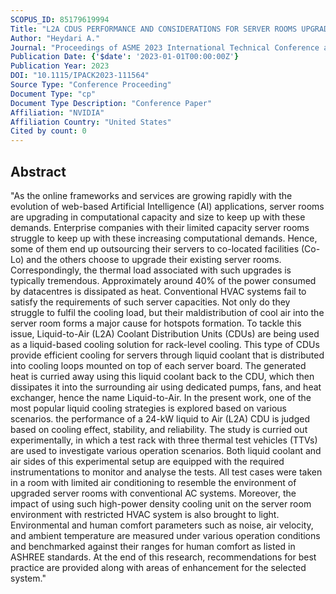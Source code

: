 ```yaml
---
SCOPUS_ID: 85179619994
Title: "L2A CDUS PERFORMANCE AND CONSIDERATIONS FOR SERVER ROOMS UPGRADE WITH CONVENTIONAL AIR CONDITIONING"
Author: "Heydari A."
Journal: "Proceedings of ASME 2023 International Technical Conference and Exhibition on Packaging and Integration of Electronic and Photonic Microsystems, InterPACK 2023"
Publication Date: {'$date': '2023-01-01T00:00:00Z'}
Publication Year: 2023
DOI: "10.1115/IPACK2023-111564"
Source Type: "Conference Proceeding"
Document Type: "cp"
Document Type Description: "Conference Paper"
Affiliation: "NVIDIA"
Affiliation Country: "United States"
Cited by count: 0
---
```


## Abstract
"As the online frameworks and services are growing rapidly with the evolution of web-based Artificial Intelligence (AI) applications, server rooms are upgrading in computational capacity and size to keep up with these demands. Enterprise companies with their limited capacity server rooms struggle to keep up with these increasing computational demands. Hence, some of them end up outsourcing their servers to co-located facilities (Co-Lo) and the others choose to upgrade their existing server rooms. Correspondingly, the thermal load associated with such upgrades is typically tremendous. Approximately around 40% of the power consumed by datacentres is dissipated as heat. Conventional HVAC systems fail to satisfy the requirements of such server capacities. Not only do they struggle to fulfil the cooling load, but their maldistribution of cool air into the server room forms a major cause for hotspots formation. To tackle this issue, Liquid-to-Air (L2A) Coolant Distribution Units (CDUs) are being used as a liquid-based cooling solution for rack-level cooling. This type of CDUs provide efficient cooling for servers through liquid coolant that is distributed into cooling loops mounted on top of each server board. The generated heat is curried away using this liquid coolant back to the CDU, which then dissipates it into the surrounding air using dedicated pumps, fans, and heat exchanger, hence the name Liquid-to-Air. In the present work, one of the most popular liquid cooling strategies is explored based on various scenarios. the performance of a 24-kW liquid to Air (L2A) CDU is judged based on cooling effect, stability, and reliability. The study is curried out experimentally, in which a test rack with three thermal test vehicles (TTVs) are used to investigate various operation scenarios. Both liquid coolant and air sides of this experimental setup are equipped with the required instrumentations to monitor and analyse the tests. All test cases were taken in a room with limited air conditioning to resemble the environment of upgraded server rooms with conventional AC systems. Moreover, the impact of using such high-power density cooling unit on the server room environment with restricted HVAC system is also brought to light. Environmental and human comfort parameters such as noise, air velocity, and ambient temperature are measured under various operation conditions and benchmarked against their ranges for human comfort as listed in ASHREE standards. At the end of this research, recommendations for best practice are provided along with areas of enhancement for the selected system."
